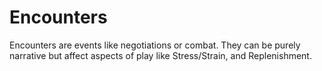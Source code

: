 # Encounters

Encounters are events like negotiations or combat. They can be purely narrative but affect aspects of play like Stress/Strain, and Replenishment.
